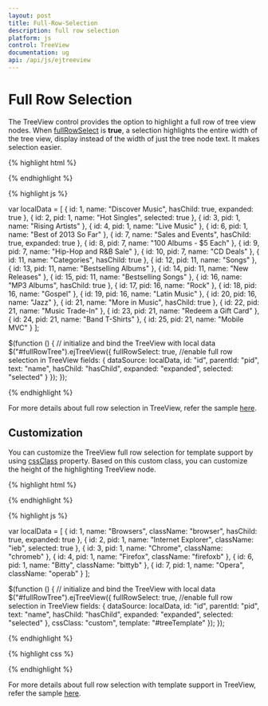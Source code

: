 ```yaml
---
layout: post
title: Full-Row-Selection
description: full row selection
platform: js
control: TreeView
documentation: ug
api: /api/js/ejtreeview
---
```



# Full Row Selection

The TreeView control provides the option to highlight a full row of tree view nodes. When [fullRowSelect](https://help.syncfusion.com/api/js/ejtreeview#members:fullrowselect) is **true**, a selection highlights the entire width of the tree view, display instead of the width of just the tree node text. It makes selection easier.

{% highlight html %}

<!--create the TreeView wrapper-->
	
<div id="fullRowTree"></div>

{% endhighlight %}

{% highlight js %}

var localData = [
    { id: 1, name: "Discover Music", hasChild: true, expanded: true },
    { id: 2, pid: 1, name: "Hot Singles", selected: true },
    { id: 3, pid: 1, name: "Rising Artists" },
    { id: 4, pid: 1, name: "Live Music" },
    { id: 6, pid: 1, name: "Best of 2013 So Far" },
    { id: 7, name: "Sales and Events", hasChild: true, expanded: true },
    { id: 8, pid: 7, name: "100 Albums - $5 Each" },
    { id: 9, pid: 7, name: "Hip-Hop and R&B Sale" },
    { id: 10, pid: 7, name: "CD Deals" },
    { id: 11, name: "Categories", hasChild: true },
    { id: 12, pid: 11, name: "Songs" },
    { id: 13, pid: 11, name: "Bestselling Albums" },
    { id: 14, pid: 11, name: "New Releases" },
    { id: 15, pid: 11, name: "Bestselling Songs" },
    { id: 16, name: "MP3 Albums", hasChild: true },
    { id: 17, pid: 16, name: "Rock" },
    { id: 18, pid: 16, name: "Gospel" },
    { id: 19, pid: 16, name: "Latin Music" },
    { id: 20, pid: 16, name: "Jazz" },
    { id: 21, name: "More in Music", hasChild: true },
    { id: 22, pid: 21, name: "Music Trade-In" },
    { id: 23, pid: 21, name: "Redeem a Gift Card" },
    { id: 24, pid: 21, name: "Band T-Shirts" },
    { id: 25, pid: 21, name: "Mobile MVC" }
];

$(function () {
    // initialize and bind the TreeView with local data
    $("#fullRowTree").ejTreeView({
        fullRowSelect: true, //enable full row selection in TreeView
        fields: {
            dataSource: localData, id: "id", parentId: "pid", text: "name",
            hasChild: "hasChild", expanded: "expanded", selected: "selected"
        }
    });
}); 

{% endhighlight %}

For more details about full row selection in TreeView, refer the sample [here](http://js.syncfusion.com/demos/web/#!/bootstrap/treeview/fullrowselect).

## Customization

You can customize the TreeView full row selection for template support by using [cssClass](https://help.syncfusion.com/api/js/ejtreeview#members:cssclass) property. Based on this custom class, you can customize the height of the highlighting TreeView node.

{% highlight html %}

<!--create the TreeView wrapper-->
<div id="fullRowTree"></div>

<script id="treeTemplate" type="text/x-jsrender">

    {{"{{"}}if !hasChild{{}}}}
    <span class="con-img {{"{{"}}>className{{}}}}"></span>
    {{"{{"}}/if{{}}}}
    {{"{{"}}>name{{}}}}

</script>

{% endhighlight %}

{% highlight js %}

var localData = [
    { id: 1, name: "Browsers", className: "browser", hasChild: true, expanded: true },
    { id: 2, pid: 1, name: "Internet Explorer", className: "ieb", selected: true },
    { id: 3, pid: 1, name: "Chrome", className: "chromeb" },
    { id: 4, pid: 1, name: "Firefox", className: "firefoxb" },
    { id: 6, pid: 1, name: "Bitty", className: "bittyb" },
    { id: 7, pid: 1, name: "Opera", className: "operab" }
];

$(function () {
    // initialize and bind the TreeView with local data
    $("#fullRowTree").ejTreeView({
        fullRowSelect: true, //enable full row selection in TreeView
        fields: {
            dataSource: localData, id: "id", parentId: "pid", text: "name",
            hasChild: "hasChild", expanded: "expanded", selected: "selected"
        },
        cssClass: "custom",
        template: "#treeTemplate"
    });
});
	
{% endhighlight %}

{% highlight css %}

<style>
	.custom .con-img {
		background-image: url("http://js.syncfusion.com/demos/web/images/toolbar/browserl.png");
		background-repeat: no-repeat;
		height: 32px;
		width: 32px;
		display: inline-block;
		overflow: hidden;
		background-repeat: no-repeat;
		text-align: center;
		vertical-align: middle;
	}
	
	.custom .e-li-active > .e-text-wrap .con-img {
		background-image: url("http://js.syncfusion.com/demos/web/images/toolbar/browserh.png");
	}

	.custom .e-li-hover > .e-text-wrap .con-img, .e-fullrow-wrap .e-li-focus > .e-text-wrap .con-img {
		background-image: url("http://js.syncfusion.com/demos/web/images/toolbar/browserl.png");
	}
	
	.custom .ieb {
		background-position: -84px 0px;
	}
	
	.custom .chromeb {
		background-position: -42px 0px;
	}
	
	.custom .firefoxb {
		background-position: 0px 0px;
	}
	
	.custom .bittyb {
		background-position: -126px 0px;
	}
	
	.custom .operab {
		background-position: -168px 0px;
	}

	/*customize the height of highlighting TreeView node*/
	.custom.e-fullrow-wrap .e-item ul .e-fullrow {
		margin-top: -36px;
		height: 36px;
	}
</style>

{% endhighlight %}

For more details about full row selection with template support in TreeView, refer the sample [here](http://jsplayground.syncfusion.com/Sync_1intlzxk).

